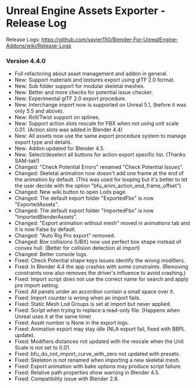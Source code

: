 # Unreal Engine Assets Exporter - Release Log
Release Logs: https://github.com/xavier150/Blender-For-UnrealEngine-Addons/wiki/Release-Logs

### Version 4.4.0
- Full refactoring about asset management and addon in general.
- New: Support materials and textures export using glTF 2.0 format.
- New: Sub folder support for modular skeletal meshes.
- New: Better and more checks for potential issue checker.
- New: Experimental glTF 2.0 export procedure.
- New: Interchange import now is supported on Unreal 5.1, (before it was only 5.5 and above).
- New: Roll/Twist support on splines.
- New: Support action slots rescale for FBX when not using unit scale 0.01. (Action slots was added in Blender 4.4)
- New: All assets now use the same export procedure system to manage export type and details.
- New: Addon updated for Blender 4.5.
- New: Select/deselect all buttons for action export specific list. (Thanks SAM-tak!)
- Changed: "Check Potential Errors" renamed "Check Potential Issues".
- Changed: Skeletal animation now doesn't add one frame at the end of the animation by default. (This was used for looping but it's better to let the user decide with the option "bfu_anim_action_end_frame_offset")
- Changed: New wiki button to open Lods page.
- Changed: The default export folder "ExportedFbx" is now "ExportedAssets".
- Changed: The default export folder "ImportedFbx" is now "ImportedBlenderAssets".
- Changed: "Export animation without mesh" moved in animations tab and it is now False by default.
- Changed: "Auto Rig Pro export" removed.
- Changed: Box collisions (UBX) now use perfect box shape instead of convex hull. (Better for collision detection at import)
- Changed: Better console logs.
- Fixed: Check Potential shape keys issues identify the wrong modifiers.
- Fixed: In Blender 4.4 the app crashes with some constraints. (Removing constraints now also removes the driver's influence to avoid crashing.)
- Fixed: Import script does not use the correct name for search and apply pre import setting.
- Fixed: All panels under an accordion contain a small space over it.
- Fixed: Import counter is wrong when an import fails.
- Fixed: Static Mesh Lod Groups is set at import but never applied.
- Fixed: Script when trying to replace a read-only file. (Happens when Unreal uses it at the same time)
- Fixed: Asset number is None in the export logs.
- Fixed: Animation export may stay idle (NLA export fail, fixed with BBPL update).
- Fixed: Modifiers distances not updated with the rescale when the Unit Scale is not set to 0.01.
- Fixed: bfu_do_not_import_curve_with_zero not updated with presets.
- Fixed: Skeleton is not renamed when importing a new skeletal mesh.
- Fixed: Export animation with bake options may produce script failure.
- Fixed: Relative path properties show warning in Blender 4.5.
- Fixed: Compatibility issue with Blender 2.8.